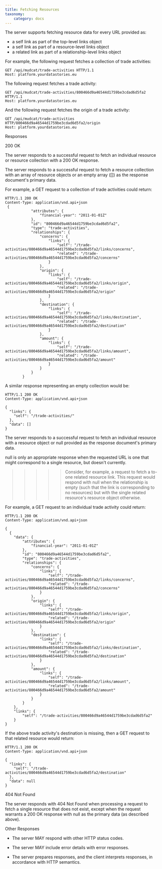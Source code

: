 ```yaml
---
title: Fetching Resources
taxonomy:
    category: docs
---
```


The server supports fetching resource data for every URL provided as:

+ a self link as part of the top-level links object
+ a self link as part of a resource-level links object
+ a related link as part of a relationship-level links object

For example, the following request fetches a collection of trade activities:

```
GET /api/mudcat/trade-activities HTTP/1.1
Host: platform.yourdatastories.eu
```

The following request fetches a trade activity:

```
GET /api/mudcat/trade-activities/800466d9a46544d1759be3cdad6d5fa2 HTTP/1.1
Host: platform.yourdatastories.eu
```

And the following request fetches the origin of a trade activity:

```
GET /api/mudcat/trade-activities HTTP/800466d9a46544d1759be3cdad6d5fa2/origin
Host: platform.yourdatastories.eu
```

Responses

200 OK

The server responds to a successful request to fetch an individual resource or resource collection with a 200 OK response.

The server responds to a successful request to fetch a resource collection with an array of resource objects or an empty array ([]) as the response document's primary data.

For example, a GET request to a collection of trade activities could return:

```
HTTP/1.1 200 OK
Content-Type: application/vnd.api+json
 {
            "attributes": {
                "financial-year": "2011-01-01Z"
            },
            "id": "800466d9a46544d1759be3cdad6d5fa2",
            "type": "trade-activities",
            "relationships": {
                "concerns": {
                    "links": {
                        "self": "/trade-activities/800466d9a46544d1759be3cdad6d5fa2/links/concerns",
                        "related": "/trade-activities/800466d9a46544d1759be3cdad6d5fa2/concerns"
                    }
                },
                "origin": {
                    "links": {
                        "self": "/trade-activities/800466d9a46544d1759be3cdad6d5fa2/links/origin",
                        "related": "/trade-activities/800466d9a46544d1759be3cdad6d5fa2/origin"
                    }
                },
                "destination": {
                    "links": {
                        "self": "/trade-activities/800466d9a46544d1759be3cdad6d5fa2/links/destination",
                        "related": "/trade-activities/800466d9a46544d1759be3cdad6d5fa2/destination"
                    }
                },
                "amount": {
                    "links": {
                        "self": "/trade-activities/800466d9a46544d1759be3cdad6d5fa2/links/amount",
                        "related": "/trade-activities/800466d9a46544d1759be3cdad6d5fa2/amount"
                    }
                }
            }
        }
```

A similar response representing an empty collection would be:
```
HTTP/1.1 200 OK
Content-Type: application/vnd.api+json

{
  "links": {
    "self": "/trade-activities/"
  },
  "data": []
} 
```
The server responds to a successful request to fetch an individual resource with a resource object or null provided as the response document's primary data.

null is only an appropriate response when the requested URL is one that might correspond to a single resource, but doesn't currently.

>>>>> Consider, for example, a request to fetch a to-one related resource link. This request would respond with null when the relationship is empty (such that the link is corresponding to no resources) but with the single related resource's resource object otherwise.

For example, a GET request to an individual trade activity could return:
```
HTTP/1.1 200 OK
Content-Type: application/vnd.api+json

{
  {
    "data": {
        "attributes": {
            "financial-year": "2011-01-01Z"
        },
        "id": "800466d9a46544d1759be3cdad6d5fa2",
        "type": "trade-activities",
        "relationships": {
            "concerns": {
                "links": {
                    "self": "/trade-activities/800466d9a46544d1759be3cdad6d5fa2/links/concerns",
                    "related": "/trade-activities/800466d9a46544d1759be3cdad6d5fa2/concerns"
                }
            },
            "origin": {
                "links": {
                    "self": "/trade-activities/800466d9a46544d1759be3cdad6d5fa2/links/origin",
                    "related": "/trade-activities/800466d9a46544d1759be3cdad6d5fa2/origin"
                }
            },
            "destination": {
                "links": {
                    "self": "/trade-activities/800466d9a46544d1759be3cdad6d5fa2/links/destination",
                    "related": "/trade-activities/800466d9a46544d1759be3cdad6d5fa2/destination"
                }
            },
            "amount": {
                "links": {
                    "self": "/trade-activities/800466d9a46544d1759be3cdad6d5fa2/links/amount",
                    "related": "/trade-activities/800466d9a46544d1759be3cdad6d5fa2/amount"
                }
            }
        }
    },
    "links": {
        "self": "/trade-activities/800466d9a46544d1759be3cdad6d5fa2"
    }
}
```

If the above trade activity's destination is missing, then a GET request to that related resource would return:

```
HTTP/1.1 200 OK
Content-Type: application/vnd.api+json

{
  "links": {
    "self": "/trade-activities/800466d9a46544d1759be3cdad6d5fa2/destination"
  },
  "data": null
}
```
404 Not Found

The server responds with 404 Not Found when processing a request to fetch a single resource that does not exist, except when the request warrants a 200 OK response with null as the primary data (as described above).

Other Responses

+ The server MAY respond with other HTTP status codes.

+ The server MAY include error details with error responses.

+ The server prepares responses, and the client interprets responses, in accordance with HTTP semantics.
